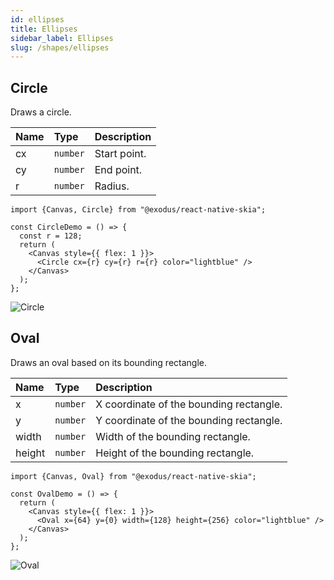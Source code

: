 ```yaml
---
id: ellipses
title: Ellipses
sidebar_label: Ellipses
slug: /shapes/ellipses
---
```


## Circle

Draws a circle.

| Name | Type     |  Description     |
|:-----|:---------|:-----------------|
| cx   | `number` | Start point.     |
| cy   | `number` | End point.       |
| r    | `number` | Radius.          |

```tsx twoslash
import {Canvas, Circle} from "@exodus/react-native-skia";

const CircleDemo = () => {
  const r = 128;
  return (
    <Canvas style={{ flex: 1 }}>
      <Circle cx={r} cy={r} r={r} color="lightblue" />
    </Canvas>
  );
};
```

![Circle](assets/ellipses/circle.png)


## Oval

Draws an oval based on its bounding rectangle.

| Name   | Type     |  Description                                |
|:-------|:---------|:--------------------------------------------|
| x      | `number` | X coordinate of the bounding rectangle.     |
| y      | `number` | Y coordinate of the bounding rectangle.     |
| width  | `number` | Width of the bounding rectangle.            |
| height | `number` | Height of the bounding rectangle.           |



```tsx twoslash
import {Canvas, Oval} from "@exodus/react-native-skia";

const OvalDemo = () => {
  return (
    <Canvas style={{ flex: 1 }}>
      <Oval x={64} y={0} width={128} height={256} color="lightblue" />
    </Canvas>
  );
};
```

![Oval](assets/ellipses/oval.png)
